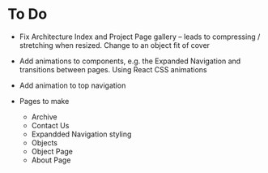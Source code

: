 # To Do
- Fix Architecture Index and Project Page gallery – leads to compressing / stretching when resized. Change to an object fit of cover

- Add animations to components, e.g. the Expanded Navigation and transitions between pages. Using React CSS animations

- Add animation to top navigation

- Pages to make
    - Archive
    - Contact Us
    - Expandded Navigation styling
    - Objects
    - Object Page
    - About Page